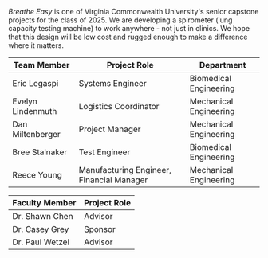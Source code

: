 *Breathe Easy* is one of Virginia Commonwealth University's senior capstone projects for the class of 2025. We are developing a spirometer (lung capacity testing machine) to work anywhere - not just in clinics. We hope that this design will be low cost and rugged enough to make a difference where it matters. 

| Team Member       | Project Role                              | Department             |
| ----------------- | ----------------------------------------- | ---------------------- |
| Eric Legaspi      | Systems Engineer                          | Biomedical Engineering |
| Evelyn Lindenmuth | Logistics Coordinator                     | Mechanical Engineering |
| Dan Miltenberger  | Project Manager                           | Mechanical Engineering |
| Bree Stalnaker    | Test Engineer                             | Biomedical Engineering |
| Reece Young       | Manufacturing Engineer, Financial Manager | Mechanical Engineering |

| Faculty Member  | Project Role |
| --------------- | ------------ |
| Dr. Shawn Chen  | Advisor      |
| Dr. Casey Grey  | Sponsor      |
| Dr. Paul Wetzel | Advisor      |
